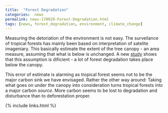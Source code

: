 ```yaml
---
title:  "Forest Degradation"
categories:  news
permalink: news-170929-Forest-Degradation.html
tags: [news, forest_degradation, environment, climate_change]
---
```


Measuring the detoriation of the environment is not easy.
The surveilance of tropical forests has mainly been based on interpretation
of satelite imageniary.
This basically estimate the extent of the tree canopy - an area measure,
assuming that what is below is unchanged.
A new [study](https://www.theguardian.com/environment/2017/sep/28/alarm-as-study-reveals-worlds-tropical-forests-are-huge-carbon-emission-source)
shows that this assumption is dificient - a lot of forest degradation takes place
below the canopy.

This error of estimate is alarming as tropical forest seems not to be the major
carbon sink we have envisaged.
Rather the other way around: Taking what goes on under the canopy into consideration
turns tropical forests into a major carbon *source*.
More carbon seems to be lost to degradation and disturbance than to deforestation proper.



{% include links.html %}
